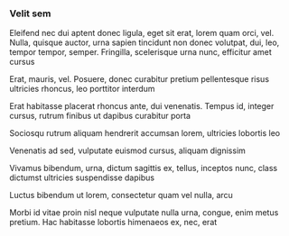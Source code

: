 ### Velit sem

Eleifend nec dui aptent donec ligula, eget sit erat, lorem quam orci, vel. Nulla, quisque auctor, urna sapien tincidunt non donec volutpat, dui, leo, tempor tempor, semper. Fringilla, scelerisque urna nunc, efficitur amet cursus

Erat, mauris, vel. Posuere, donec curabitur pretium pellentesque risus ultricies rhoncus, leo porttitor interdum

Erat habitasse placerat rhoncus ante, dui venenatis. Tempus id, integer cursus, rutrum finibus ut dapibus curabitur porta

Sociosqu rutrum aliquam hendrerit accumsan lorem, ultricies lobortis leo

Venenatis ad sed, vulputate euismod cursus, aliquam dignissim

Vivamus bibendum, urna, dictum sagittis ex, tellus, inceptos nunc, class dictumst ultricies suspendisse dapibus

Luctus bibendum ut lorem, consectetur quam vel nulla, arcu

Morbi id vitae proin nisl neque vulputate nulla urna, congue, enim metus pretium. Hac habitasse lobortis himenaeos ex, nec, erat


